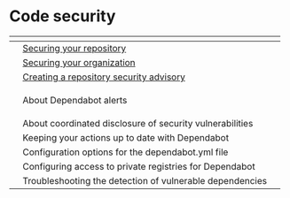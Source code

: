 # Code security

<table data-view="cards"><thead><tr><th></th><th></th><th></th></tr></thead><tbody><tr><td></td><td><a href="https://docs.github.com/en/code-security/getting-started/securing-your-repository">Securing your repository</a></td><td></td></tr><tr><td></td><td><a href="https://docs.github.com/en/code-security/getting-started/securing-your-organization">Securing your organization</a></td><td></td></tr><tr><td></td><td><a href="https://docs.github.com/en/code-security/security-advisories/repository-security-advisories/creating-a-repository-security-advisory">Creating a repository security advisory</a></td><td></td></tr><tr><td></td><td><p></p><p>About Dependabot alerts</p></td><td></td></tr><tr><td></td><td>About coordinated disclosure of security vulnerabilities</td><td></td></tr><tr><td></td><td>Keeping your actions up to date with Dependabot</td><td></td></tr><tr><td></td><td>Configuration options for the dependabot.yml file</td><td></td></tr><tr><td></td><td>Configuring access to private registries for Dependabot</td><td></td></tr><tr><td></td><td>Troubleshooting the detection of vulnerable dependencies</td><td></td></tr></tbody></table>
